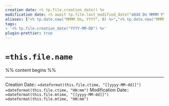 ```yaml
---
creation date: <% tp.file.creation_date() %>
modification date: <% await tp.file.last_modified_date("dddd Do MMMM YYYY HH:mm:ss") %>
aliases: ["<% tp.date.now("MMMM Do, YYYY", 0) %>","<% tp.date.now("MMMM D, YYYY") %>","<% tp.date.now("MMM D, YYYY") %>","<% tp.date.now("MMM. D, YYYY") %>","<% tp.date.now("M/D/YYYY") %>","<% tp.date.now("M-D-YYYY") %>","<% tp.date.now("YYYY-MM-DD") %>","<% tp.date.now("M.D.YYYY") %>",]
tags: 
- '<% tp.file.creation_date("YYYY-MM-DD") %>'
plugin-prettier: true
---
```


# `=this.file.name`

%% content begins %%

---
Creation Date::  `=dateformat(this.file.ctime, "[[yyyy-MM-dd]]")` `=dateformat(this.file.ctime, "HH:mm")`
Modification Date:: `=dateformat(this.file.mtime, "[[yyyy-MM-dd]]")` `=dateformat(this.file.mtime, "HH:mm")`